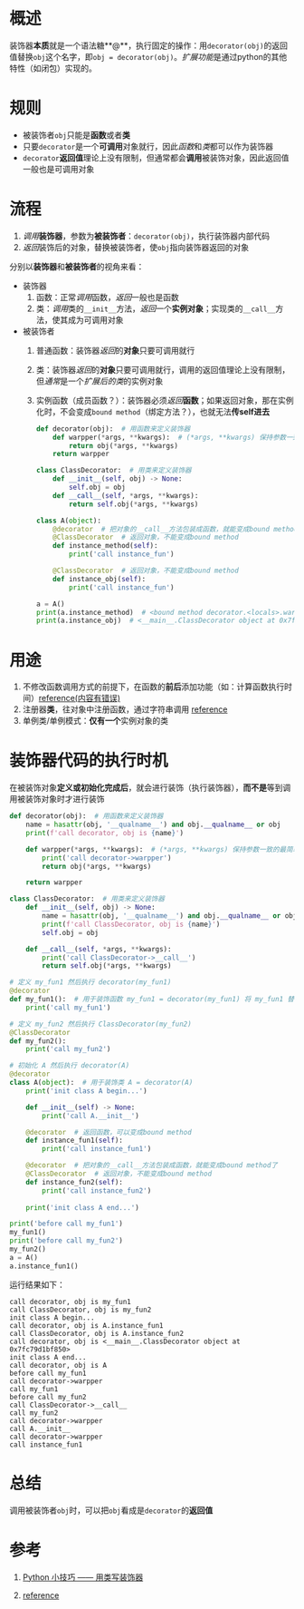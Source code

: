 # 概述

装饰器**本质**就是一个语法糖**@**，执行固定的操作：用`decorator(obj)`的返回值替换`obj`这个名字，即`obj = decorator(obj)`。*扩展功能*是通过python的其他特性（如闭包）实现的。

# 规则

- 被装饰者`obj`只能是**函数**或者**类**
- 只要`decorator`是一个**可调用**对象就行，因此*函数*和*类*都可以作为装饰器
- `decorator`**返回值**理论上没有限制，但通常都会**调用**被装饰对象，因此返回值一般也是可调用对象

# 流程

1. *调用***装饰器**，参数为**被装饰者**：`decorator(obj)`，执行装饰器内部代码
2. *返回*装饰后的对象，替换被装饰者，使`obj`指向装饰器返回的对象

分别以**装饰器**和**被装饰者**的视角来看：

- 装饰器
  1. 函数：正常*调用*函数，*返回*一般也是函数
  2. 类：*调用*类的`__init__`方法，*返回*一个**实例对象**；实现类的`__call__`方法，使其成为可调用对象
- 被装饰者
  1. 普通函数：装饰器*返回*的**对象**只要可调用就行
  
  2. 类：装饰器*返回*的**对象**只要可调用就行，调用的返回值理论上没有限制，但*通常*是一个*扩展后的类*的实例对象
  
  3. 实例函数（成员函数？）：装饰器必须*返回***函数**；如果返回对象，那在实例化时，不会变成`bound method`（绑定方法？），也就无法**传self进去**
  
     ```python
     def decorator(obj):  # 用函数来定义装饰器
         def warpper(*args, **kwargs):  # (*args, **kwargs) 保持参数一致的最简单的方法
             return obj(*args, **kwargs)
         return warpper
     
     class ClassDecorator:  # 用类来定义装饰器
         def __init__(self, obj) -> None:
             self.obj = obj
         def __call__(self, *args, **kwargs):
             return self.obj(*args, **kwargs)
     
     class A(object):
         @decorator  # 把对象的__call__方法包装成函数，就能变成bound method了
         @ClassDecorator  # 返回对象，不能变成bound method
         def instance_method(self):
             print('call instance_fun')
     
         @ClassDecorator  # 返回对象，不能变成bound method
         def instance_obj(self):
             print('call instance_fun')
     
     a = A()
     print(a.instance_method)  # <bound method decorator.<locals>.warpper of <__main__.A object at 0x7fc85fcabbb0>>
     print(a.instance_obj)  # <__main__.ClassDecorator object at 0x7fc85fd26b20>
     ```

# 用途

1. 不修改函数调用方式的前提下，在函数的**前后**添加功能（如：计算函数执行时间）[reference(内容有错误)](https://www.cnblogs.com/funyou/p/11937833.html)
2. 注册器**类**，往对象中注册函数，通过字符串调用 [reference](https://blog.csdn.net/Johnson_star/article/details/115473449)
3. 单例类/单例模式：**仅有一个**实例对象的类

# 装饰器代码的执行时机

在被装饰对象**定义或初始化完成后**，就会进行装饰（执行装饰器），**而不是**等到调用被装饰对象时才进行装饰

```python
def decorator(obj):  # 用函数来定义装饰器
    name = hasattr(obj, '__qualname__') and obj.__qualname__ or obj
    print(f'call decorator, obj is {name}')

    def warpper(*args, **kwargs):  # (*args, **kwargs) 保持参数一致的最简单的方法
        print('call decorator->warpper')
        return obj(*args, **kwargs)

    return warpper

class ClassDecorator:  # 用类来定义装饰器
    def __init__(self, obj) -> None:
        name = hasattr(obj, '__qualname__') and obj.__qualname__ or obj
        print(f'call ClassDecorator, obj is {name}')
        self.obj = obj

    def __call__(self, *args, **kwargs):
        print('call ClassDecorator->__call__')
        return self.obj(*args, **kwargs)

# 定义 my_fun1 然后执行 decorator(my_fun1)
@decorator
def my_fun1():  # 用于装饰函数 my_fun1 = decorator(my_fun1) 将 my_fun1 替换为包装后的函数
    print('call my_fun1')

# 定义 my_fun2 然后执行 ClassDecorator(my_fun2)
@ClassDecorator
def my_fun2():
    print('call my_fun2')

# 初始化 A 然后执行 decorator(A)
@decorator
class A(object):  # 用于装饰类 A = decorator(A)
    print('init class A begin...')

    def __init__(self) -> None:
        print('call A.__init__')

    @decorator  # 返回函数，可以变成bound method
    def instance_fun1(self):
        print('call instance_fun1')

    @decorator  # 把对象的__call__方法包装成函数，就能变成bound method了
    @ClassDecorator  # 返回对象，不能变成bound method
    def instance_fun2(self):
        print('call instance_fun2')
    
    print('init class A end...')

print('before call my_fun1')
my_fun1()
print('before call my_fun2')
my_fun2()
a = A()
a.instance_fun1()
```

运行结果如下：

```
call decorator, obj is my_fun1
call ClassDecorator, obj is my_fun2
init class A begin...
call decorator, obj is A.instance_fun1
call ClassDecorator, obj is A.instance_fun2
call decorator, obj is <__main__.ClassDecorator object at 0x7fc79d1bf850>
init class A end...
call decorator, obj is A
before call my_fun1
call decorator->warpper
call my_fun1
before call my_fun2
call ClassDecorator->__call__
call my_fun2
call decorator->warpper
call A.__init__
call decorator->warpper
call instance_fun1
```

# 总结

调用被装饰者`obj`时，可以把`obj`看成是`decorator`的**返回值**

# 参考

1. [Python 小技巧 —— 用类写装饰器](https://zhuanlan.zhihu.com/p/44667584)

2. [reference](https://medium.com/citycoddee/python%E9%80%B2%E9%9A%8E%E6%8A%80%E5%B7%A7-3-%E7%A5%9E%E5%A5%87%E5%8F%88%E7%BE%8E%E5%A5%BD%E7%9A%84-decorator-%E5%97%B7%E5%97%9A-6559edc87bc0)

